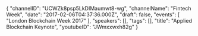 {
    "channelID": "UCWZk8psp5LkDIMaumwt8-wg",
    "channelName": "Fintech Week",
    "date": "2017-02-06T04:37:36.000Z",
    "draft": false,
    "events": [
        "London Blockchain Week 2017"
    ],
    "speakers": [],
    "tags": [],
    "title": "Applied Blockchain   Keynote",
    "youtubeID": "JWmxxwxh82g"
}